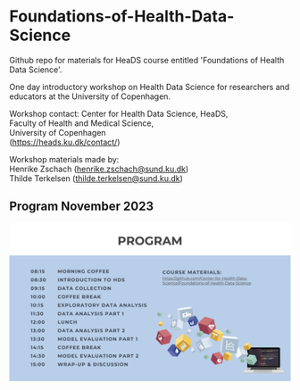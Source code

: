 # Foundations-of-Health-Data-Science

Github repo for materials for HeaDS course entitled 'Foundations of Health Data Science'. 

One day introductory workshop on Health Data Science for researchers and educators at the University of Copenhagen.

Workshop contact:
Center for Health Data Science, HeaDS, <br>
Faculty of Health and Medical Science, <br>
University of Copenhagen <br>
(https://heads.ku.dk/contact/) <br>

Workshop materials made by: <br>
Henrike Zschach (henrike.zschach@sund.ku.dk) <br>
Thilde Terkelsen (thilde.terkelsen@sund.ku.dk) <br>


## Program November 2023
![image](https://github.com/Center-for-Health-Data-Science/Foundations-of-Health-Data-Science/blob/main/FHDS_PROGRAM.png)
